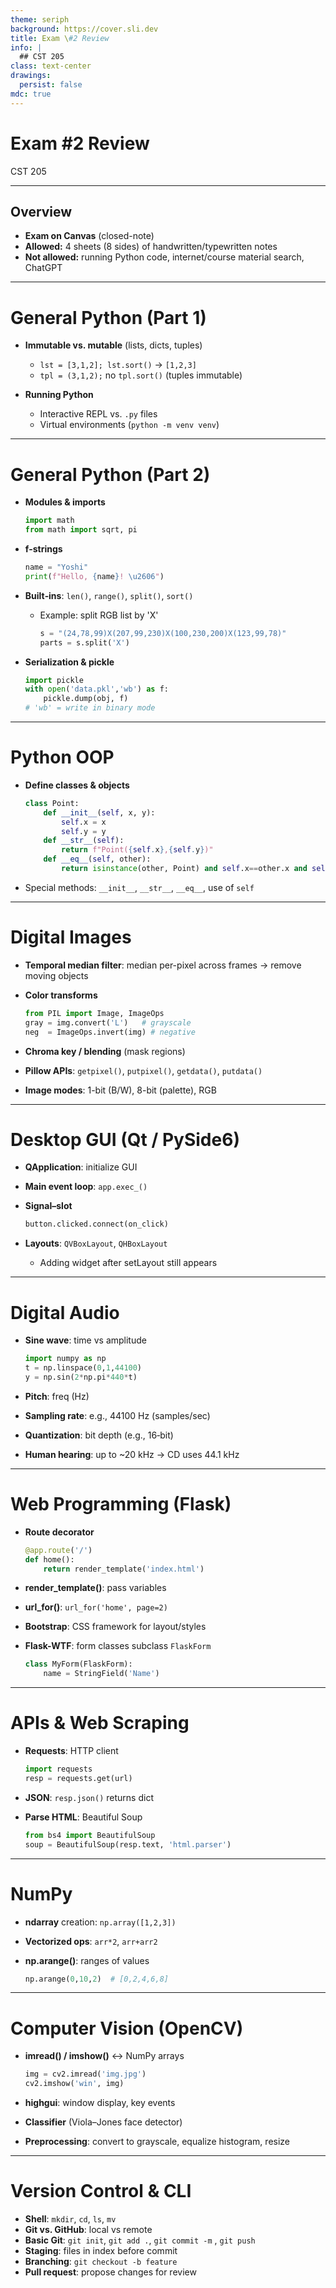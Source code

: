 ```yaml
---
theme: seriph
background: https://cover.sli.dev
title: Exam \#2 Review
info: |
  ## CST 205
class: text-center
drawings:
  persist: false
mdc: true
---
```


# Exam \#2 Review

CST 205

---

## Overview

* **Exam on Canvas** (closed-note)
* **Allowed:** 4 sheets (8 sides) of handwritten/typewritten notes
* **Not allowed:** running Python code, internet/course material search, ChatGPT

---

# General Python (Part 1)

* **Immutable vs. mutable** (lists, dicts, tuples)

  * `lst = [3,1,2]; lst.sort()` → `[1,2,3]`
  * `tpl = (3,1,2);` no `tpl.sort()` (tuples immutable)
* **Running Python**

  * Interactive REPL vs. `.py` files
  * Virtual environments (`python -m venv venv`)


---

# General Python (Part 2)

* **Modules & imports**

  ```python
  import math
  from math import sqrt, pi
  ```
* **f‑strings**

  ```python
  name = "Yoshi"
  print(f"Hello, {name}! \u2606")
  ```
* **Built‑ins**: `len()`, `range()`, `split()`, `sort()`

  * Example: split RGB list by 'X'

    ```python
    s = "(24,78,99)X(207,99,230)X(100,230,200)X(123,99,78)"
    parts = s.split('X')
    ```
* **Serialization & pickle**

  ```python
  import pickle
  with open('data.pkl','wb') as f:
      pickle.dump(obj, f)
  # 'wb' = write in binary mode
  ```

---


# Python OOP

* **Define classes & objects**

  ```python
  class Point:
      def __init__(self, x, y):
          self.x = x
          self.y = y
      def __str__(self):
          return f"Point({self.x},{self.y})"
      def __eq__(self, other):
          return isinstance(other, Point) and self.x==other.x and self.y==other.y
  ```
* Special methods: `__init__`, `__str__`, `__eq__`, use of `self`


---

# Digital Images

* **Temporal median filter**: median per-pixel across frames → remove moving objects
* **Color transforms**

  ```python
  from PIL import Image, ImageOps
  gray = img.convert('L')   # grayscale
  neg  = ImageOps.invert(img) # negative
  ```
* **Chroma key / blending** (mask regions)
* **Pillow APIs**: `getpixel()`, `putpixel()`, `getdata()`, `putdata()`
* **Image modes**: 1-bit (B/W), 8-bit (palette), RGB


---

# Desktop GUI (Qt / PySide6)

* **QApplication**: initialize GUI
* **Main event loop**: `app.exec_()`
* **Signal–slot**

  ```python
  button.clicked.connect(on_click)
  ```
* **Layouts**: `QVBoxLayout`, `QHBoxLayout`

  * Adding widget after setLayout still appears


---

# Digital Audio

* **Sine wave**: time vs amplitude

  ```python
  import numpy as np
  t = np.linspace(0,1,44100)
  y = np.sin(2*np.pi*440*t)
  ```
* **Pitch**: freq (Hz)
* **Sampling rate**: e.g., 44100 Hz (samples/sec)
* **Quantization**: bit depth (e.g., 16‑bit)
* **Human hearing**: up to \~20 kHz → CD uses 44.1 kHz


---

# Web Programming (Flask)

* **Route decorator**

  ```python
  @app.route('/')
  def home():
      return render_template('index.html')
  ```
* **render\_template()**: pass variables
* **url\_for()**: `url_for('home', page=2)`
* **Bootstrap**: CSS framework for layout/styles
* **Flask-WTF**: form classes subclass `FlaskForm`

  ```python
  class MyForm(FlaskForm):
      name = StringField('Name')
  ```



---

# APIs & Web Scraping

* **Requests**: HTTP client

  ```python
  import requests
  resp = requests.get(url)
  ```
* **JSON**: `resp.json()` returns dict
* **Parse HTML**: Beautiful Soup

  ```python
  from bs4 import BeautifulSoup
  soup = BeautifulSoup(resp.text, 'html.parser')
  ```




---

# NumPy

* **ndarray** creation: `np.array([1,2,3])`
* **Vectorized ops**: `arr*2`, `arr+arr2`
* **np.arange()**: ranges of values

  ```python
  np.arange(0,10,2)  # [0,2,4,6,8]
  ```


---

# Computer Vision (OpenCV)

* **imread() / imshow()** ↔ NumPy arrays

  ```python
  img = cv2.imread('img.jpg')
  cv2.imshow('win', img)
  ```
* **highgui**: window display, key events
* **Classifier** (Viola–Jones face detector)
* **Preprocessing**: convert to grayscale, equalize histogram, resize



---

# Version Control & CLI

* **Shell**: `mkdir`, `cd`, `ls`, `mv`
* **Git vs. GitHub**: local vs remote
* **Basic Git**: `git init`, `git add .`, `git commit -m` , `git push`
* **Staging**: files in index before commit
* **Branching**: `git checkout -b feature`
* **Pull request**: propose changes for review



